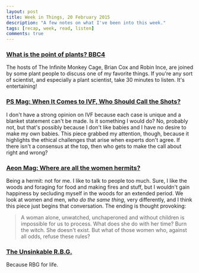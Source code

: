 ```yaml
---
layout: post
title: Week in Things, 20 February 2015
description: "A few notes on what I've been into this week."
tags: [recap, week, read, listen]
comments: true
---
```



### [What is the point of plants? BBC4](http://www.bbc.co.uk/programmes/b052hptj)

The hosts of The Infinite Monkey Cage, Brian Cox and Robin Ince, are joined by some plant people to discuss one of my favorite things. If you're any sort of scientist, and especially a plant scientist, take 30 minutes to listen. It's entertaining!

### [PS Mag: When It Comes to IVF, Who Should Call the Shots?](http://www.psmag.com/nature-and-technology/ivf-fertility-ethics-dilemma-in-vitro)

I don't have a strong opinion on IVF because each case is unique and a blanket statement can't be made. Is it something I would do? No, probably not, but that's possibly because I don't like babies and I have no desire to make my own babies. This piece grabbed my attention, though, because it highlights the ethical challenges that arise when experts don't agree. If there isn't a consensus at the top, then who gets to make the call about right and wrong?

### [Aeon Mag: Where are all the women hermits?](http://aeon.co/magazine/society/where-are-all-the-women-hermits/)

Being a hermit: not for me. I like to talk to people too much. Sure, I like the woods and foraging for food and making fires and stuff, but I wouldn't gain happiness by 
secluding myself in the woods for an extended period. We look at women and men, *who do the same thing*, very differently, and I think this piece just begins that conversation. The ending is thought provoking:

> A woman alone, unwatched, unchaperoned and without children is impossible for us to process. What does she do with her time? Burn the witch. She doesn't exist. But what of those women who, against all odds, refuse these rules?

### [The Unsinkable R.B.G.](http://www.nytimes.com/2015/02/22/opinion/sunday/gail-collins-ruth-bader-ginsburg-has-no-interest-in-retiring.html?smid=tw-share)

Because RBG for life.